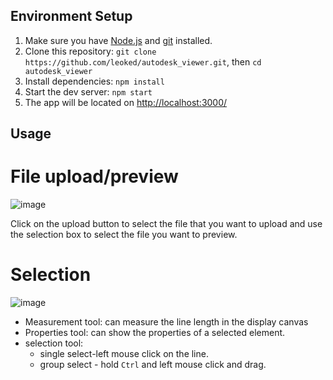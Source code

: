 ## Environment Setup
1. Make sure you have [Node.js](https://nodejs.org/en/) and [git](https://git-scm.com/) installed.
2. Clone this repository:
`git clone https://github.com/leoked/autodesk_viewer.git`, then `cd autodesk_viewer`
3. Install dependencies:
`npm install`
4. Start the dev server:
`npm start`
5. The app will be located on [http://localhost:3000/](http://localhost:3000/)

## Usage
# File upload/preview
![image](https://github.com/leoked/autodesk_viewer/assets/65091455/fc5996bf-b874-4813-be6b-e78ab341016d)

Click on the upload button to select the file that you want to upload and use the selection box to select the file you want to preview.

# Selection
![image](https://github.com/leoked/autodesk_viewer/assets/65091455/7566f04c-ff12-4d3b-8f5c-7de15403f5cd)

- Measurement tool: can measure the line length in the display canvas 
- Properties tool: can show the properties of a selected element.
- selection tool:
  - single select-left mouse click on the line.
  - group select - hold `Ctrl` and left mouse click and drag.

